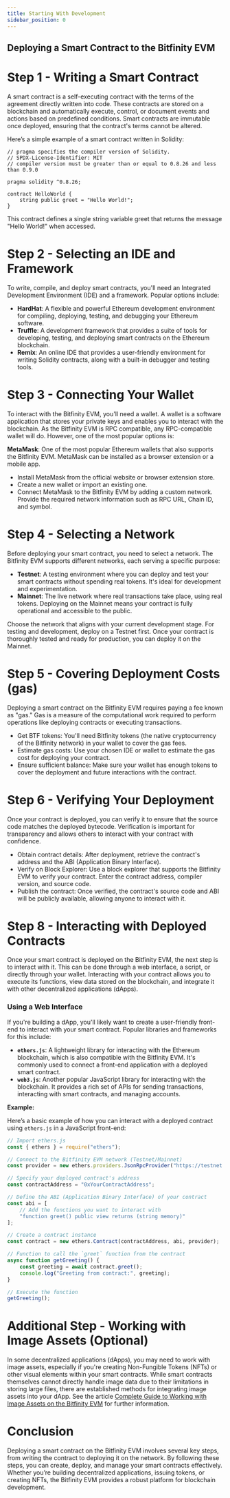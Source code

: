 ```yaml
---
title: Starting With Development
sidebar_position: 0
---
```


## Deploying a Smart Contract to the Bitfinity EVM

# Step 1 - Writing a Smart Contract

A smart contract is a self-executing contract with the terms of the agreement directly written into code. These contracts are stored on a blockchain and automatically execute, control, or document events and actions based on predefined conditions. Smart contracts are immutable once deployed, ensuring that the contract's terms cannot be altered.

Here’s a simple example of a smart contract written in Solidity:

```
// pragma specifies the compiler version of Solidity.
// SPDX-License-Identifier: MIT
// compiler version must be greater than or equal to 0.8.26 and less than 0.9.0

pragma solidity ^0.8.26;

contract HelloWorld {
    string public greet = "Hello World!";
}
```

This contract defines a single string variable greet that returns the message "Hello World!" when accessed.

# Step 2 - Selecting an IDE and Framework

To write, compile, and deploy smart contracts, you'll need an Integrated Development Environment (IDE) and a framework. Popular options include:

* **HardHat**: A flexible and powerful Ethereum development environment for compiling, deploying, testing, and debugging your Ethereum software.
* **Truffle**: A development framework that provides a suite of tools for developing, testing, and deploying smart contracts on the Ethereum blockchain.
* **Remix**: An online IDE that provides a user-friendly environment for writing Solidity contracts, along with a built-in debugger and testing tools.

# Step 3 - Connecting Your Wallet

To interact with the Bitfinity EVM, you'll need a wallet. A wallet is a software application that stores your private keys and enables you to interact with the blockchain. As the Bitfinity EVM is RPC compatible, any RPC-compatible wallet will do. However, one of the most popular options is:

**MetaMask**: One of the most popular Ethereum wallets that also supports the Bitfinity EVM. MetaMask can be installed as a browser extension or a mobile app.

* Install MetaMask from the official website or browser extension store.
* Create a new wallet or import an existing one.
* Connect MetaMask to the Bitfinity EVM by adding a custom network. Provide the required network information such as RPC URL, Chain ID, and symbol.

# Step 4 - Selecting a Network

Before deploying your smart contract, you need to select a network. The Bitfinity EVM supports different networks, each serving a specific purpose:

* **Testnet**: A testing environment where you can deploy and test your smart contracts without spending real tokens. It's ideal for development and experimentation.
* **Mainnet**: The live network where real transactions take place, using real tokens. Deploying on the Mainnet means your contract is fully operational and accessible to the public.

Choose the network that aligns with your current development stage. For testing and development, deploy on a Testnet first. Once your contract is thoroughly tested and ready for production, you can deploy it on the Mainnet.

# Step 5 - Covering Deployment Costs (gas)

Deploying a smart contract on the Bitfinity EVM requires paying a fee known as "gas." Gas is a measure of the computational work required to perform operations like deploying contracts or executing transactions.

* Get BTF tokens: You'll need Bitfinity tokens (the native cryptocurrency of the Bitfinity network) in your wallet to cover the gas fees.
* Estimate gas costs: Use your chosen IDE or wallet to estimate the gas cost for deploying your contract.
* Ensure sufficient balance: Make sure your wallet has enough tokens to cover the deployment and future interactions with the contract.

# Step 6 - Verifying Your Deployment

Once your contract is deployed, you can verify it to ensure that the source code matches the deployed bytecode. Verification is important for transparency and allows others to interact with your contract with confidence.

* Obtain contract details: After deployment, retrieve the contract's address and the ABI (Application Binary Interface).
* Verify on Block Explorer: Use a block explorer that supports the Bitfinity EVM to verify your contract. Enter the contract address, compiler version, and source code.
* Publish the contract: Once verified, the contract's source code and ABI will be publicly available, allowing anyone to interact with it.

# Step 8 - Interacting with Deployed Contracts

Once your smart contract is deployed on the Bitfinity EVM, the next step is to interact with it. This can be done through a web interface, a script, or directly through your wallet. Interacting with your contract allows you to execute its functions, view data stored on the blockchain, and integrate it with other decentralized applications (dApps).

### Using a Web Interface

If you're building a dApp, you'll likely want to create a user-friendly front-end to interact with your smart contract. Popular libraries and frameworks for this include:

- **`ethers.js`**: A lightweight library for interacting with the Ethereum blockchain, which is also compatible with the Bitfinity EVM. It's commonly used to connect a front-end application with a deployed smart contract.
- **`web3.js`**: Another popular JavaScript library for interacting with the blockchain. It provides a rich set of APIs for sending transactions, interacting with smart contracts, and managing accounts.

**Example:**

Here’s a basic example of how you can interact with a deployed contract using `ethers.js` in a JavaScript front-end:

```javascript
// Import ethers.js
const { ethers } = require("ethers");

// Connect to the Bitfinity EVM network (Testnet/Mainnet)
const provider = new ethers.providers.JsonRpcProvider("https://testnet.bitfinity.network");

// Specify your deployed contract's address
const contractAddress = "0xYourContractAddress";

// Define the ABI (Application Binary Interface) of your contract
const abi = [
    // Add the functions you want to interact with
    "function greet() public view returns (string memory)"
];

// Create a contract instance
const contract = new ethers.Contract(contractAddress, abi, provider);

// Function to call the `greet` function from the contract
async function getGreeting() {
    const greeting = await contract.greet();
    console.log("Greeting from contract:", greeting);
}

// Execute the function
getGreeting();
```

# Additional Step - Working with Image Assets (Optional)

In some decentralized applications (dApps), you may need to work with image assets, especially if you're creating Non-Fungible Tokens (NFTs) or other visual elements within your smart contracts. While smart contracts themselves cannot directly handle image data due to their limitations in storing large files, there are established methods for integrating image assets into your dApp. See the article [Complete Guide to Working with Image Assets on the Bitfinity EVM](https://www.blog.bitfinity.network/complete-guide-to-working-with-image-assets-on-the-bitfinity-evm/) for further information.

# Conclusion

Deploying a smart contract on the Bitfinity EVM involves several key steps, from writing the contract to deploying it on the network. By following these steps, you can create, deploy, and manage your smart contracts effectively. Whether you’re building decentralized applications, issuing tokens, or creating NFTs, the Bitfinity EVM provides a robust platform for blockchain development.